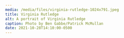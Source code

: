 ```yaml
---
media: /media/files/virginia-rutledge-1024x791.jpeg
title: Virginia Rutledge
alt: A portrait of Virginia Rutledge
caption: Photo by Ben Gabbe/Patrick McMullan
date: 2021-10-28T14:10:00-0500
---
```

